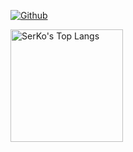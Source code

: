 [![Github](https://img.shields.io/github/followers/michael860520?label=Follow&style=social)](https://github.com/michael860520)

<a href="https://github.com/michael860520"><img height="180em" src="https://github-readme-stats.vercel.app/api/top-langs/?username=michael860520&layout=compact&hide=vba,html&langs_count=5&theme=transparent" alt="SerKo's Top Langs" /></a>

